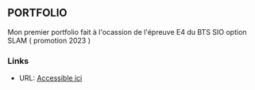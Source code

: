 ## PORTFOLIO
Mon premier portfolio fait à l'ocassion de l'épreuve E4 du BTS SIO option SLAM ( promotion 2023 )

### Links

-  URL: [Accessible ici](https://diaby-mamadou.vercel.app/)
